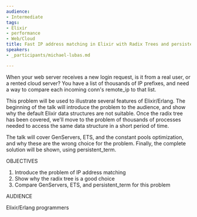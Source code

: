 ```yaml
---
audience:
- Intermediate
tags:
- Elixir
- performance
- Web/Cloud
title: Fast IP address matching in Elixir with Radix Trees and persistent_term
speakers:
- _participants/michael-lubas.md

---
```

When your web server receives a new login request, is it from a real user, or a rented cloud server? You have a list of thousands of IP prefixes, and need a way to compare each incoming conn's remote_ip to that list.  
  
This problem will be used to illustrate several features of Elixir/Erlang. The beginning of the talk will introduce the problem to the audience, and show why the default Elixir data structures are not suitable. Once the radix tree has been covered, we'll move to the problem of thousands of processes needed to access the same data structure in a short period of time.   
  
The talk will cover GenServers, ETS, and the constant pools optimization, and why these are the wrong choice for the problem. Finally, the complete solution will be shown, using persistent_term.

OBJECTIVES

1. Introduce the problem of IP address matching
2. Show why the radix tree is a good choice
3. Compare GenServers, ETS, and persistent_term for this problem

AUDIENCE

Elixir/Erlang programmers